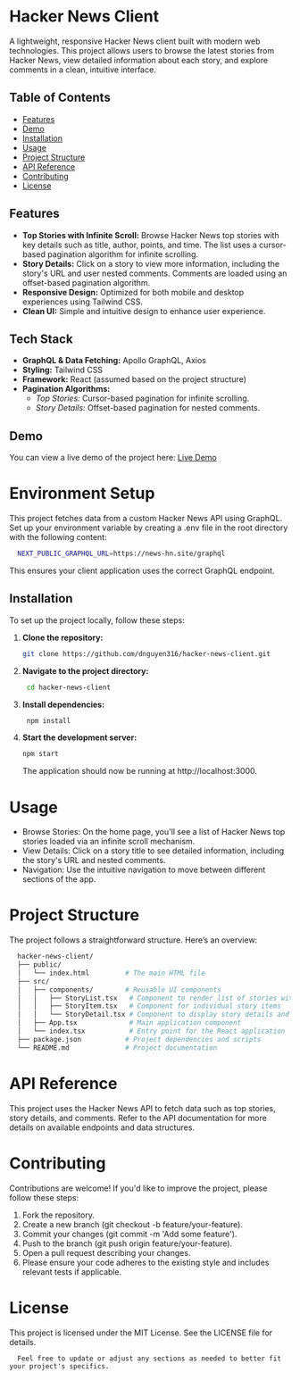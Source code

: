 # Hacker News Client

A lightweight, responsive Hacker News client built with modern web technologies. This project allows users to browse the latest stories from Hacker News, view detailed information about each story, and explore comments in a clean, intuitive interface.

## Table of Contents

- [Features](#features)
- [Demo](#demo)
- [Installation](#installation)
- [Usage](#usage)
- [Project Structure](#project-structure)
- [API Reference](#api-reference)
- [Contributing](#contributing)
- [License](#license)

## Features

- **Top Stories with Infinite Scroll:** Browse Hacker News top stories with key details such as title, author, points, and time. The list uses a cursor-based pagination algorithm for infinite scrolling.
- **Story Details:** Click on a story to view more information, including the story's URL and user nested comments. Comments are loaded using an offset-based pagination algorithm.
- **Responsive Design:** Optimized for both mobile and desktop experiences using Tailwind CSS.
- **Clean UI:** Simple and intuitive design to enhance user experience.

## Tech Stack

- **GraphQL & Data Fetching:** Apollo GraphQL, Axios
- **Styling:** Tailwind CSS
- **Framework:** React (assumed based on the project structure)
- **Pagination Algorithms:**
  - _Top Stories:_ Cursor-based pagination for infinite scrolling.
  - _Story Details:_ Offset-based pagination for nested comments.

## Demo

You can view a live demo of the project here: [Live Demo](https://hacker-news-client-3as6.vercel.app/)

# Environment Setup

This project fetches data from a custom Hacker News API using GraphQL. Set up your environment variable by creating a .env file in the root directory with the following content:

```bash
  NEXT_PUBLIC_GRAPHQL_URL=https://news-hn.site/graphql
```

This ensures your client application uses the correct GraphQL endpoint.

## Installation

To set up the project locally, follow these steps:

1. **Clone the repository:**

   ```bash
   git clone https://github.com/dnguyen316/hacker-news-client.git
   ```

2. **Navigate to the project directory:**

   ```bash
    cd hacker-news-client
   ```

3. **Install dependencies:**

   ```bash
    npm install
   ```

4. **Start the development server:**

   ```bash
   npm start
   ```

   The application should now be running at http://localhost:3000.

# Usage

- Browse Stories: On the home page, you'll see a list of Hacker News top stories loaded via an infinite scroll mechanism.
- View Details: Click on a story title to see detailed information, including the story's URL and nested comments.
- Navigation: Use the intuitive navigation to move between different sections of the app.

# Project Structure

The project follows a straightforward structure. Here’s an overview:

```graphql
  hacker-news-client/
  ├── public/
  │   └── index.html         # The main HTML file
  ├── src/
  │   ├── components/        # Reusable UI components
  │   │   ├── StoryList.tsx   # Component to render list of stories with infinite scroll
  │   │   ├── StoryItem.tsx   # Component for individual story items
  │   │   └── StoryDetail.tsx # Component to display story details and nested comments
  │   ├── App.tsx             # Main application component
  │   └── index.tsx           # Entry point for the React application
  ├── package.json           # Project dependencies and scripts
  └── README.md              # Project documentation
```

# API Reference

This project uses the Hacker News API to fetch data such as top stories, story details, and comments. Refer to the API documentation for more details on available endpoints and data structures.

# Contributing

Contributions are welcome! If you'd like to improve the project, please follow these steps:

1. Fork the repository.
2. Create a new branch (git checkout -b feature/your-feature).
3. Commit your changes (git commit -m 'Add some feature').
4. Push to the branch (git push origin feature/your-feature).
5. Open a pull request describing your changes.
6. Please ensure your code adheres to the existing style and includes relevant tests if applicable.

# License

This project is licensed under the MIT License. See the LICENSE file for details.

```pgsql
  Feel free to update or adjust any sections as needed to better fit your project's specifics.
```
